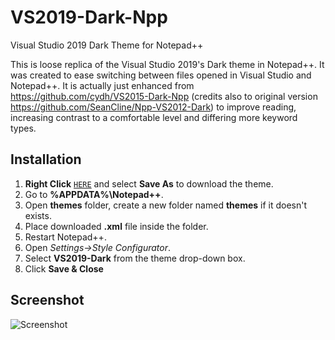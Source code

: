 # VS2019-Dark-Npp
Visual Studio 2019 Dark Theme for Notepad++

This is loose replica of the Visual Studio 2019's Dark theme in Notepad++. It was created to ease switching between files opened in Visual Studio and Notepad++. It is actually just enhanced from https://github.com/cydh/VS2015-Dark-Npp (credits also to original version https://github.com/SeanCline/Npp-VS2012-Dark) to improve reading, increasing contrast to a comfortable level and differing more keyword types.

Installation
--------------------------

1. **Right Click** [`HERE`](https://raw.githubusercontent.com/hellon8/VS2019-Dark-Npp/master/VS2019-Dark.xml) and select **Save As** to download the theme.
2. Go to **%APPDATA%\Notepad++**.
3. Open **themes** folder, create a new folder named **themes** if it doesn't exists.
4. Place downloaded **.xml** file inside the folder.
2. Restart Notepad++.
3. Open *Settings->Style Configurator*.
4. Select **VS2019-Dark** from the theme drop-down box.
5. Click **Save & Close**

Screenshot
----------
![Screenshot](https://github.com/hellon8/VS2019-Dark-Npp/blob/master/Screenshot.png "Screenshot")
